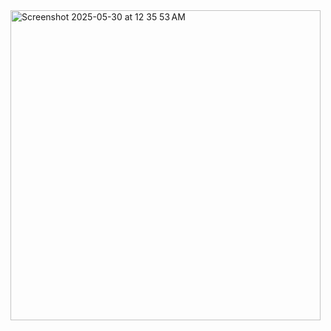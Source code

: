 <img width="496" alt="Screenshot 2025-05-30 at 12 35 53 AM" src="https://github.com/user-attachments/assets/c1a3f245-4b35-4639-b6a8-cdede7384975" />
